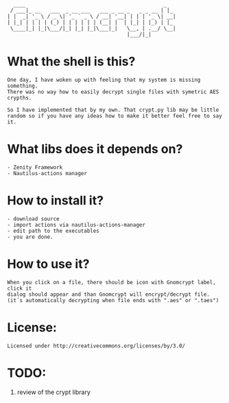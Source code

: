	  ____                                             _   
	 / ___|_ __   ___  _ __ ___   ___ _ __ _   _ _ __ | |_ 
	| |  _| '_ \ / _ \| '_ ` _ \ / __| '__| | | | '_ \| __|
	| |_| | | | | (_) | | | | | | (__| |  | |_| | |_) | |_ 
	 \____|_| |_|\___/|_| |_| |_|\___|_|   \__, | .__/ \__|
										   |___/|_|        


What the shell is this?
=======================

	One day, I have woken up with feeling that my system is missing something.
	There was no way how to easily decrypt single files with symetric AES crypths.
	
	So I have implemented that by my own. That crypt.py lib may be little 
	random so if you have any ideas how to make it better feel free to say it.
	
What libs does it depends on?
=========================
	- Zenity Framework
	- Nautilus-actions manager
	
How to install it?
==================
	- download source
	- import actions via nautilus-actions-manager
	- edit path to the executables
	- you are done.
	
How to use it?
==============
	When you click on a file, there should be icon with Gnomcrypt label, click it
	dialog should appear and than Gnomcrypt will encrypt/decrypt file. 
	(it´s automatically decrypting when file ends with ".aes" or ".taes")

License:
========
	Licensed under http://creativecommons.org/licenses/by/3.0/

TODO: 
=====
1) review of the crypt library
